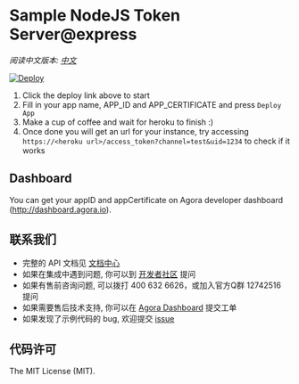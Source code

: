 # Sample NodeJS Token Server@express

*阅读中文版本: [中文](README.zh.md)*

[![Deploy](https://www.herokucdn.com/deploy/button.svg)](https://heroku.com/deploy?template=https://github.com/SR-INGENIOUSMINDSLAB/TokenServer-nodejs)

1. Click the deploy link above to start
2. Fill in your app name, APP_ID and APP_CERTIFICATE and press `Deploy App`
3. Make a cup of coffee and wait for heroku to finish :)
4. Once done you will get an url for your instance, try accessing `https://<heroku url>/access_token?channel=test&uid=1234` to check if it works

## Dashboard

You can get your appID and appCertificate on Agora developer dashboard (http://dashboard.agora.io).

## 联系我们
- 完整的 API 文档见 [文档中心](https://docs.agora.io/cn/)
- 如果在集成中遇到问题, 你可以到 [开发者社区](https://dev.agora.io/cn/) 提问
- 如果有售前咨询问题, 可以拨打 400 632 6626，或加入官方Q群 12742516 提问
- 如果需要售后技术支持, 你可以在 [Agora Dashboard](https://dashboard.agora.io) 提交工单
- 如果发现了示例代码的 bug, 欢迎提交 [issue](https://github.com/AgoraIO-Community/TokenServer-nodejs/issues)

## 代码许可
The MIT License (MIT).
